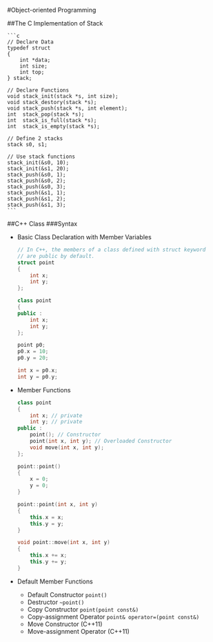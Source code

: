 #Object-oriented Programming

##The C Implementation of Stack

    ```c
    // Declare Data
    typedef struct
    {
        int *data;
        int size;
        int top;
    } stack;

    // Declare Functions
    void stack_init(stack *s, int size);
    void stack_destory(stack *s);
    void stack_push(stack *s, int element);
    int  stack_pop(stack *s);
    int  stack_is_full(stack *s);
    int  stack_is_empty(stack *s);

    // Define 2 stacks
    stack s0, s1;

    // Use stack functions
    stack_init(&s0, 10);
    stack_init(&s1, 20);
    stack_push(&s0, 1);
    stack_push(&s0, 2);
    stack_push(&s0, 3);
    stack_push(&s1, 1);
    stack_push(&s1, 2);
    stack_push(&s1, 3);
    ```

##C++ Class
###Syntax
- Basic Class Declaration with Member Variables

    ```c++
    // In C++, the members of a class defined with struct keyword
    // are public by default.
    struct point
    {
        int x;
        int y;
    };
    ```

    ```c++
    class point
    {
    public :
        int x;
        int y;
    };

    point p0;
    p0.x = 10;
    p0.y = 20;

    int x = p0.x;
    int y = p0.y;
    ```

- Member Functions

    ```c++
    class point
    {
        int x; // private
        int y; // private
    public :
        point(); // Constructor
        point(int x, int y); // Overloaded Constructor
        void move(int x, int y);
    };

    point::point()
    {
        x = 0;
        y = 0;
    }

    point::point(int x, int y)
    {
        this.x = x;
        this.y = y;
    }

    void point::move(int x, int y)
    {
        this.x += x;
        this.y += y;
    }
    ```
- Default Member Functions
  - Default Constructor `point()`
  - Destructor `~point()`
  - Copy Constructor `point(point const&)`
  - Copy-assignment Operator `point& operator=(point const&)`
  - Move Constructor (C++11)
  - Move-assignment Operator (C++11)
